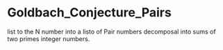 # Goldbach_Conjecture_Pairs
list to the N number into a listo of Pair numbers decomposal into sums of two primes integer numbers.
